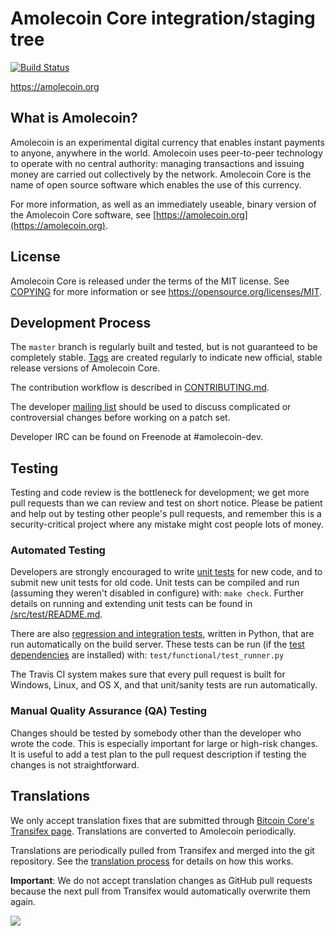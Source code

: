 Amolecoin Core integration/staging tree
=====================================

[![Build Status](https://travis-ci.org/amolecoin/amolecoin.svg?branch=master)](https://travis-ci.org/amolecoin/amolecoin)

https://amolecoin.org

What is Amolecoin?
----------------

Amolecoin is an experimental digital currency that enables instant payments to
anyone, anywhere in the world. Amolecoin uses peer-to-peer technology to operate
with no central authority: managing transactions and issuing money are carried
out collectively by the network. Amolecoin Core is the name of open source
software which enables the use of this currency.

For more information, as well as an immediately useable, binary version of
the Amolecoin Core software, see [https://amolecoin.org](https://amolecoin.org).

License
-------

Amolecoin Core is released under the terms of the MIT license. See [COPYING](COPYING) for more
information or see https://opensource.org/licenses/MIT.

Development Process
-------------------

The `master` branch is regularly built and tested, but is not guaranteed to be
completely stable. [Tags](https://github.com/amolecoin-project/amolecoin/tags) are created
regularly to indicate new official, stable release versions of Amolecoin Core.

The contribution workflow is described in [CONTRIBUTING.md](CONTRIBUTING.md).

The developer [mailing list](https://groups.google.com/forum/#!forum/amolecoin-dev)
should be used to discuss complicated or controversial changes before working
on a patch set.

Developer IRC can be found on Freenode at #amolecoin-dev.

Testing
-------

Testing and code review is the bottleneck for development; we get more pull
requests than we can review and test on short notice. Please be patient and help out by testing
other people's pull requests, and remember this is a security-critical project where any mistake might cost people
lots of money.

### Automated Testing

Developers are strongly encouraged to write [unit tests](src/test/README.md) for new code, and to
submit new unit tests for old code. Unit tests can be compiled and run
(assuming they weren't disabled in configure) with: `make check`. Further details on running
and extending unit tests can be found in [/src/test/README.md](/src/test/README.md).

There are also [regression and integration tests](/test), written
in Python, that are run automatically on the build server.
These tests can be run (if the [test dependencies](/test) are installed) with: `test/functional/test_runner.py`

The Travis CI system makes sure that every pull request is built for Windows, Linux, and OS X, and that unit/sanity tests are run automatically.

### Manual Quality Assurance (QA) Testing

Changes should be tested by somebody other than the developer who wrote the
code. This is especially important for large or high-risk changes. It is useful
to add a test plan to the pull request description if testing the changes is
not straightforward.

Translations
------------



We only accept translation fixes that are submitted through [Bitcoin Core's Transifex page](https://www.transifex.com/projects/p/bitcoin/).
Translations are converted to Amolecoin periodically.

Translations are periodically pulled from Transifex and merged into the git repository. See the
[translation process](doc/translation_process.md) for details on how this works.

**Important**: We do not accept translation changes as GitHub pull requests because the next
pull from Transifex would automatically overwrite them again.


<img src="https://i.imgur.com/KZJpiLg.jpg">
